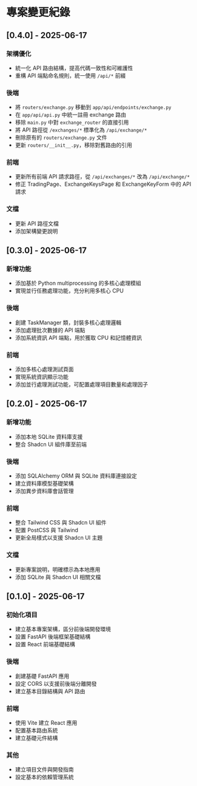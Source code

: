# 專案變更紀錄

## [0.4.0] - 2025-06-17
### 架構優化
- 統一化 API 路由結構，提高代碼一致性和可維護性
- 重構 API 端點命名規則，統一使用 `/api/*` 前綴

### 後端
- 將 `routers/exchange.py` 移動到 `app/api/endpoints/exchange.py`
- 在 `app/api/api.py` 中統一註冊 exchange 路由
- 移除 `main.py` 中對 `exchange_router` 的直接引用
- 將 API 路徑從 `/exchanges/*` 標準化為 `/api/exchange/*`
- 刪除原有的 `routers/exchange.py` 文件
- 更新 `routers/__init__.py`，移除對舊路由的引用

### 前端
- 更新所有前端 API 請求路徑，從 `/api/exchanges/*` 改為 `/api/exchange/*`
- 修正 TradingPage、ExchangeKeysPage 和 ExchangeKeyForm 中的 API 請求

### 文檔
- 更新 API 路徑文檔
- 添加架構變更說明

## [0.3.0] - 2025-06-17
### 新增功能
- 添加基於 Python multiprocessing 的多核心處理模組
- 實現並行任務處理功能，充分利用多核心 CPU

### 後端
- 創建 TaskManager 類，封裝多核心處理邏輯
- 添加處理批次數據的 API 端點
- 添加系統資訊 API 端點，用於獲取 CPU 和記憶體資訊

### 前端
- 添加多核心處理測試頁面
- 實現系統資訊顯示功能
- 添加並行處理測試功能，可配置處理項目數量和處理因子

## [0.2.0] - 2025-06-17
### 新增功能
- 添加本地 SQLite 資料庫支援
- 整合 Shadcn UI 組件庫至前端

### 後端
- 添加 SQLAlchemy ORM 與 SQLite 資料庫連接設定
- 建立資料庫模型基礎架構
- 添加異步資料庫會話管理

### 前端
- 整合 Tailwind CSS 與 Shadcn UI 組件
- 配置 PostCSS 與 Tailwind
- 更新全局樣式以支援 Shadcn UI 主題

### 文檔
- 更新專案說明，明確標示為本地應用
- 添加 SQLite 與 Shadcn UI 相關文檔

## [0.1.0] - 2025-06-17
### 初始化項目
- 建立基本專案架構，區分前後端開發環境
- 設置 FastAPI 後端框架基礎結構
- 設置 React 前端基礎結構

### 後端
- 創建基礎 FastAPI 應用
- 設定 CORS 以支援前後端分離開發
- 建立基本目錄結構與 API 路由

### 前端
- 使用 Vite 建立 React 應用
- 配置基本路由系統
- 建立基礎元件結構

### 其他
- 建立項目文件與開發指南
- 設定基本的依賴管理系統 